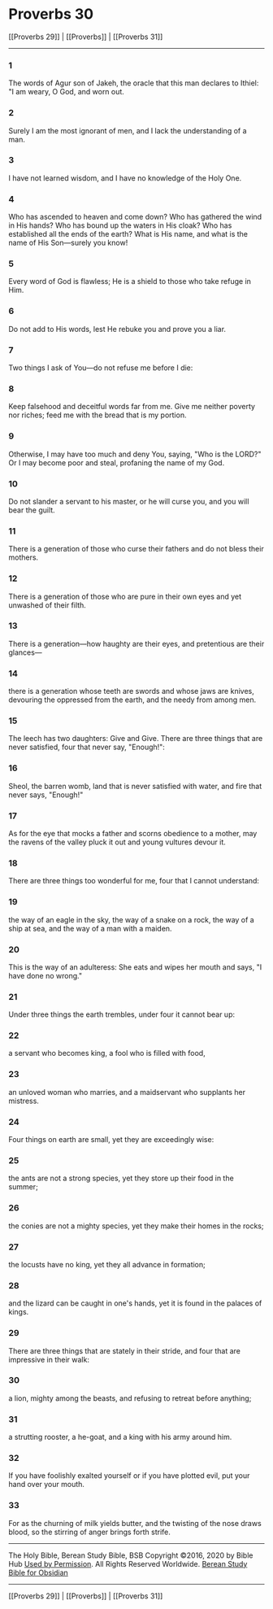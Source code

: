 # Proverbs 30

[[Proverbs 29]] | [[Proverbs]] | [[Proverbs 31]]

---

### 1
The words of Agur son of Jakeh, the oracle that this man declares to Ithiel: "I am weary, O God, and worn out.

### 2
Surely I am the most ignorant of men, and I lack the understanding of a man.

### 3
I have not learned wisdom, and I have no knowledge of the Holy One.

### 4
Who has ascended to heaven and come down? Who has gathered the wind in His hands? Who has bound up the waters in His cloak? Who has established all the ends of the earth? What is His name, and what is the name of His Son—surely you know!

### 5
Every word of God is flawless; He is a shield to those who take refuge in Him.

### 6
Do not add to His words, lest He rebuke you and prove you a liar.

### 7
Two things I ask of You—do not refuse me before I die:

### 8
Keep falsehood and deceitful words far from me. Give me neither poverty nor riches; feed me with the bread that is my portion.

### 9
Otherwise, I may have too much and deny You, saying, "Who is the LORD?" Or I may become poor and steal, profaning the name of my God.

### 10
Do not slander a servant to his master, or he will curse you, and you will bear the guilt.

### 11
There is a generation of those who curse their fathers and do not bless their mothers.

### 12
There is a generation of those who are pure in their own eyes and yet unwashed of their filth.

### 13
There is a generation—how haughty are their eyes, and pretentious are their glances—

### 14
there is a generation whose teeth are swords and whose jaws are knives, devouring the oppressed from the earth, and the needy from among men.

### 15
The leech has two daughters: Give and Give. There are three things that are never satisfied, four that never say, "Enough!":

### 16
Sheol, the barren womb, land that is never satisfied with water, and fire that never says, "Enough!"

### 17
As for the eye that mocks a father and scorns obedience to a mother, may the ravens of the valley pluck it out and young vultures devour it.

### 18
There are three things too wonderful for me, four that I cannot understand:

### 19
the way of an eagle in the sky, the way of a snake on a rock, the way of a ship at sea, and the way of a man with a maiden.

### 20
This is the way of an adulteress: She eats and wipes her mouth and says, "I have done no wrong."

### 21
Under three things the earth trembles, under four it cannot bear up:

### 22
a servant who becomes king, a fool who is filled with food,

### 23
an unloved woman who marries, and a maidservant who supplants her mistress.

### 24
Four things on earth are small, yet they are exceedingly wise:

### 25
the ants are not a strong species, yet they store up their food in the summer;

### 26
the conies are not a mighty species, yet they make their homes in the rocks;

### 27
the locusts have no king, yet they all advance in formation;

### 28
and the lizard can be caught in one's hands, yet it is found in the palaces of kings.

### 29
There are three things that are stately in their stride, and four that are impressive in their walk:

### 30
a lion, mighty among the beasts, and refusing to retreat before anything;

### 31
a strutting rooster, a he-goat, and a king with his army around him.

### 32
If you have foolishly exalted yourself or if you have plotted evil, put your hand over your mouth.

### 33
For as the churning of milk yields butter, and the twisting of the nose draws blood, so the stirring of anger brings forth strife.

---

The Holy Bible, Berean Study Bible, BSB
Copyright ©2016, 2020 by Bible Hub
[Used by Permission](https://berean.bible/terms.htm). All Rights Reserved Worldwide.
[Berean Study Bible for Obsidian](https://github.com/gapmiss/berean-study-bible-for-obsidian)

---

[[Proverbs 29]] | [[Proverbs]] | [[Proverbs 31]]

